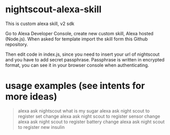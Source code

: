 # nightscout-alexa-skill

This is custom alexa skill, v2 sdk

Go to Alexa Developer Console, create new custom skill, Alexa hosted (Node.js).
When asked for template import the skill form this Github repository.

Then edit code in index.js, since you need to insert your url of nightscout and you have to add secret passphrase.
Passphrase is written in encrypted format, you can see it in your browser console when authenticating.

# usage examples (see intents for more ideas)
> alexa ask nightscout what is my sugar
> alexa ask night scout to register set change
> alexa ask night scout to register sensor change
> alexa ask night scout to register battery change
> alexa ask night scout to register new insulin
